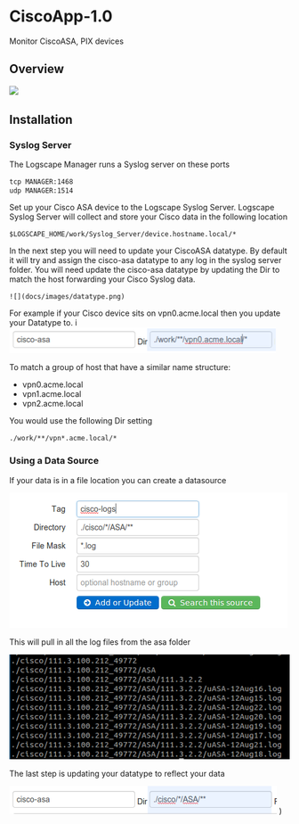 # CiscoApp-1.0 

Monitor CiscoASA, PIX devices 


## Overview 

 ![](ocs/images/apphome.png)


## Installation





### Syslog Server 
The Logscape Manager runs a Syslog server on these ports 

	tcp MANAGER:1468
	udp MANAGER:1514

Set up your Cisco ASA device to the Logscape Syslog Server. 
Logscape Syslog Server will collect and store your Cisco data in the following location

	$LOGSCAPE_HOME/work/Syslog_Server/device.hostname.local/*

In the next step you will need to update your CiscoASA datatype. By default it will try and assign the cisco-asa datatype to any log in the syslog server folder. 
You will need update the cisco-asa datatype by updating the Dir to match the host forwarding your Cisco Syslog data. 

	![](docs/images/datatype.png) 

 For example if your Cisco device sits on vpn0.acme.local then you update your Datatype to. i
	![](docs/images/datatype-syslogexample-dir.png)

 To match a group of host that have a similar name structure:

 * vpn0.acme.local
 * vpn1.acme.local
 * vpn2.acme.local 

You would use the following Dir setting

	./work/**/vpn*.acme.local/* 


### Using a  Data Source 

If your data is in a file location you can create a datasource

![](docs/images/datasource-syslogexample.png)

This will pull in all the log files from the asa folder

![](docs/images/asafiles.png)


The last step is updating your datatype to reflect your data


![](docs/images/datatype-syslogexample0.png) )


